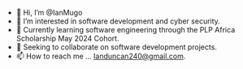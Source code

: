 - 👋 Hi, I’m @IanMugo
- 👀 I’m interested in software development and cyber security.
- 🌱 Currently learning software engineering through the PLP Africa Scholarship May 2024 Cohort.
- 💞️ Seeking to collaborate on software development projects.
- 📫 How to reach me ... Ianduncan240@gmail.com.

<!---
IanMugo/IanMugo is a ✨ special ✨ repository because its `README.md` (this file) appears on your GitHub profile.
You can click the Preview link to take a look at your changes.
--->
